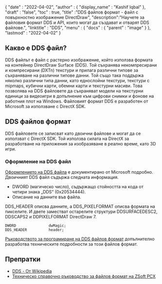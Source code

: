 {
  "date" : "2022-04-02",
  "author" : {
    "display_name" : "Kashif Iqbal"
},
  "draft" : "false",
  "toc" : true,
  "title" :"DDS файлов формат - файл с повърхностно изображение DirectDraw",
  "description":"Научете за файловия формат DDS и API, които могат да създават и отварят DDS файлове.",
  "linktitle" : "DDS",
  "menu" : {
    "docs" : {
      "parent" : "image"
}
},
  "lastmod" : "2022-04-02"
}

## Какво е DDS файл?

DDS файлът е файл с растерно изображение, който използва формата на контейнер DirectDraw Surface (DDS). Той съхранява некомпресирани и компресирани (DXTn) текстури и прилага различни типове за съхраняване на различни типове данни. Той също така поддържа няколко различни типа данни, като еднослойни текстури, текстури с mipmaps, кубични карти, обемни карти и текстурни масиви. Това позволява на DDS файловете да съхраняват модели на текстурни единици за видеоигри в допълнение към цифрови снимки и фонове на работния плот на Windows. Файловият формат DDS е разработен от Microsoft за използване с DirectX SDK.

## DDS файлов формат

DDS файловете се записват като двоични файлове и могат да се използват с DirectX SDK. Той използва силата на DirectX за разработване на приложения за изобразяване в реално време, като 3D игри.

### Оформление на DDS файл

[Оформлението на DDS файла](https://learn.microsoft.com/en-us/windows/win32/direct3ddds/dx-graphics-dds-pguide#dds-file-layout) е документирано от Microsoft подробно. Двоичният DDS файл съдържа следната информация.

* DWORD (магическо число), съдържащо стойността на кода от четири знака „DDS“ (0x20534444).
* Описание на данните във файла.

DDS_HEADER описва данните, а DDS_PIXELFORMAT описва формата на пикселите. И двете заместват остарелите структури DDSURFACEDESC2, DDSCAPS2 и DDPIXELFORMAT DirectDraw 7.

```
DWORD               dwMagic;
DDS_HEADER          header;
```

[Ръководството за програмиране на DDS файлов формат](https://learn.microsoft.com/en-us/windows/win32/direct3ddds/dx-graphics-dds-pguide) допълнително разработва техническите подробности за този файлов формат.

## Препратки

* [DDS - От Wikipedia](https://en.wikipedia.org/wiki/DirectDraw_Surface)
* [Техническо справочно ръководство за файлов формат на ZSoft PCX](http://qzx.com/pc-gpe/pcx.txt)

